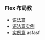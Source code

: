 ### Flex 布局教
* [语法篇]("http://www.ruanyifeng.com/blog/2015/07/flex-grammar.html")
* [语法篇实例]("http://static.vgee.cn/static/index.html")
* [实例篇]("http://www.ruanyifeng.com/blog/2015/07/flex-examples.html")
asfasf